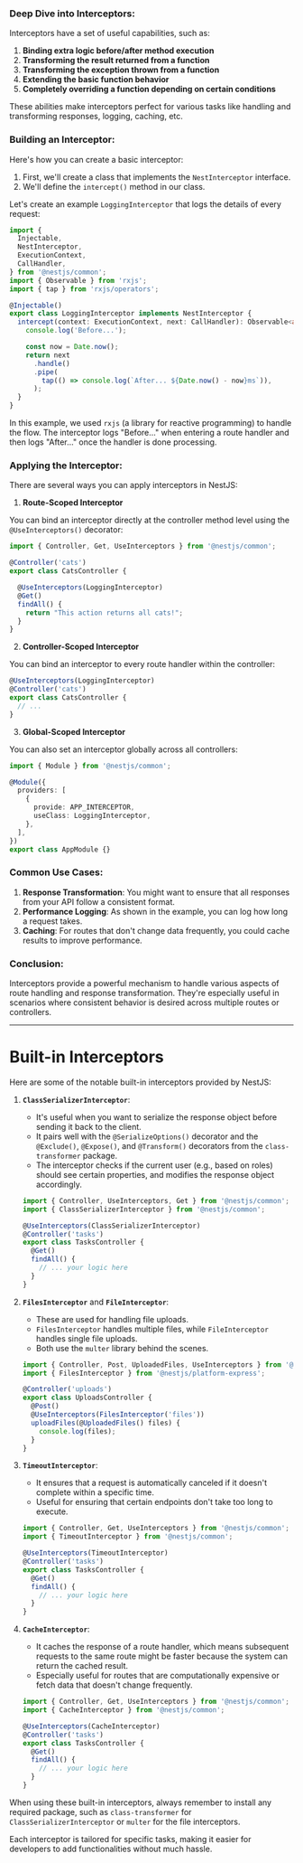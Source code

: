 ### Deep Dive into Interceptors:

Interceptors have a set of useful capabilities, such as:

1. **Binding extra logic before/after method execution**
2. **Transforming the result returned from a function**
3. **Transforming the exception thrown from a function**
4. **Extending the basic function behavior**
5. **Completely overriding a function depending on certain conditions**

These abilities make interceptors perfect for various tasks like handling and transforming responses, logging, caching, etc.

### Building an Interceptor:

Here's how you can create a basic interceptor:

1. First, we'll create a class that implements the `NestInterceptor` interface.
2. We'll define the `intercept()` method in our class.

Let's create an example `LoggingInterceptor` that logs the details of every request:

```typescript
import {
  Injectable,
  NestInterceptor,
  ExecutionContext,
  CallHandler,
} from '@nestjs/common';
import { Observable } from 'rxjs';
import { tap } from 'rxjs/operators';

@Injectable()
export class LoggingInterceptor implements NestInterceptor {
  intercept(context: ExecutionContext, next: CallHandler): Observable<any> {
    console.log('Before...');

    const now = Date.now();
    return next
      .handle()
      .pipe(
        tap(() => console.log(`After... ${Date.now() - now}ms`)),
      );
  }
}
```

In this example, we used `rxjs` (a library for reactive programming) to handle the flow. The interceptor logs "Before..." when entering a route handler and then logs "After..." once the handler is done processing.

### Applying the Interceptor:

There are several ways you can apply interceptors in NestJS:

1. **Route-Scoped Interceptor**

You can bind an interceptor directly at the controller method level using the `@UseInterceptors()` decorator:

```typescript
import { Controller, Get, UseInterceptors } from '@nestjs/common';

@Controller('cats')
export class CatsController {

  @UseInterceptors(LoggingInterceptor)
  @Get()
  findAll() {
    return "This action returns all cats!";
  }
}
```

2. **Controller-Scoped Interceptor**

You can bind an interceptor to every route handler within the controller:

```typescript
@UseInterceptors(LoggingInterceptor)
@Controller('cats')
export class CatsController {
  // ... 
}
```

3. **Global-Scoped Interceptor**

You can also set an interceptor globally across all controllers:

```typescript
import { Module } from '@nestjs/common';

@Module({
  providers: [
    {
      provide: APP_INTERCEPTOR,
      useClass: LoggingInterceptor,
    },
  ],
})
export class AppModule {}
```

### Common Use Cases:

1. **Response Transformation**: You might want to ensure that all responses from your API follow a consistent format.
2. **Performance Logging**: As shown in the example, you can log how long a request takes.
3. **Caching**: For routes that don't change data frequently, you could cache results to improve performance.

### Conclusion:

Interceptors provide a powerful mechanism to handle various aspects of route handling and response transformation. They're especially useful in scenarios where consistent behavior is desired across multiple routes or controllers.


---
# Built-in Interceptors

Here are some of the notable built-in interceptors provided by NestJS:

1. **`ClassSerializerInterceptor`**:
    - It's useful when you want to serialize the response object before sending it back to the client.
    - It pairs well with the `@SerializeOptions()` decorator and the `@Exclude()`, `@Expose()`, and `@Transform()` decorators from the `class-transformer` package.
    - The interceptor checks if the current user (e.g., based on roles) should see certain properties, and modifies the response object accordingly.

    ```typescript
    import { Controller, UseInterceptors, Get } from '@nestjs/common';
    import { ClassSerializerInterceptor } from '@nestjs/common';
    
    @UseInterceptors(ClassSerializerInterceptor)
    @Controller('tasks')
    export class TasksController {
      @Get()
      findAll() {
        // ... your logic here
      }
    }
    ```

2. **`FilesInterceptor`** and **`FileInterceptor`**:
    - These are used for handling file uploads.
    - `FilesInterceptor` handles multiple files, while `FileInterceptor` handles single file uploads.
    - Both use the `multer` library behind the scenes.

    ```typescript
    import { Controller, Post, UploadedFiles, UseInterceptors } from '@nestjs/common';
    import { FilesInterceptor } from '@nestjs/platform-express';

    @Controller('uploads')
    export class UploadsController {
      @Post()
      @UseInterceptors(FilesInterceptor('files'))
      uploadFiles(@UploadedFiles() files) {
        console.log(files);
      }
    }
    ```

3. **`TimeoutInterceptor`**:
    - It ensures that a request is automatically canceled if it doesn't complete within a specific time.
    - Useful for ensuring that certain endpoints don't take too long to execute.

    ```typescript
    import { Controller, Get, UseInterceptors } from '@nestjs/common';
    import { TimeoutInterceptor } from '@nestjs/common';

    @UseInterceptors(TimeoutInterceptor)
    @Controller('tasks')
    export class TasksController {
      @Get()
      findAll() {
        // ... your logic here
      }
    }
    ```

4. **`CacheInterceptor`**:
    - It caches the response of a route handler, which means subsequent requests to the same route might be faster because the system can return the cached result.
    - Especially useful for routes that are computationally expensive or fetch data that doesn't change frequently.

    ```typescript
    import { Controller, Get, UseInterceptors } from '@nestjs/common';
    import { CacheInterceptor } from '@nestjs/common';

    @UseInterceptors(CacheInterceptor)
    @Controller('tasks')
    export class TasksController {
      @Get()
      findAll() {
        // ... your logic here
      }
    }
    ```

When using these built-in interceptors, always remember to install any required package, such as `class-transformer` for `ClassSerializerInterceptor` or `multer` for the file interceptors.

Each interceptor is tailored for specific tasks, making it easier for developers to add functionalities without much hassle.
